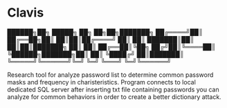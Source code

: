 # Clavis
 ██████╗██╗      █████╗ ██╗   ██╗██╗███████╗
██╔════╝██║     ██╔══██╗██║   ██║██║██╔════╝
██║     ██║     ███████║██║   ██║██║███████╗
██║     ██║     ██╔══██║╚██╗ ██╔╝██║╚════██║
╚██████╗███████╗██║  ██║ ╚████╔╝ ██║███████║
 ╚═════╝╚══════╝╚═╝  ╚═╝  ╚═══╝  ╚═╝╚══════╝
                                            


Research tool for analyze password list to determine common password masks and frequency in charisteristics.
Program connects to local dedicated SQL server after inserting txt file containing passwords you can analyze for common behaviors in order to create a better dictionary attack.

